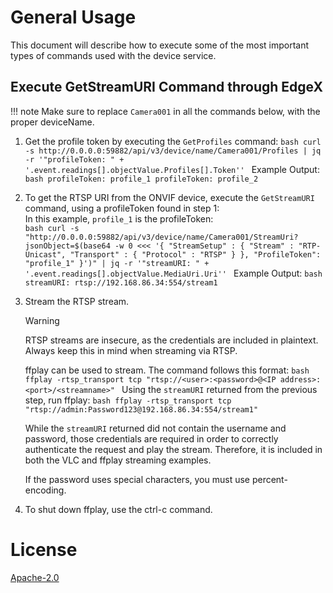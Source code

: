 # General Usage

This document will describe how to execute some of the most important types of commands used with the device service.

## Execute GetStreamURI Command through EdgeX

!!! note
    Make sure to replace `Camera001` in all the commands below, with the proper deviceName.  


1. <a name="step1"></a>Get the profile token by executing the `GetProfiles` command:
        ```bash
        curl -s http://0.0.0.0:59882/api/v3/device/name/Camera001/Profiles | jq -r '"profileToken: " + '.event.readings[].objectValue.Profiles[].Token''
        ```
        Example Output: 
        ```bash
        profileToken: profile_1
        profileToken: profile_2
        ```

2. To get the RTSP URI from the ONVIF device, execute the `GetStreamURI` command, using a profileToken found in step 1:  
        In this example, `profile_1` is the profileToken:  
        ```bash
        curl -s "http://0.0.0.0:59882/api/v3/device/name/Camera001/StreamUri?jsonObject=$(base64 -w 0 <<< '{
            "StreamSetup" : {
                "Stream" : "RTP-Unicast",
                "Transport" : {
                "Protocol" : "RTSP"
                }
            },
            "ProfileToken": "profile_1"
        }')" | jq -r '"streamURI: " + '.event.readings[].objectValue.MediaUri.Uri''
        ```
        Example Output:
        ```bash
        streamURI: rtsp://192.168.86.34:554/stream1
        ``` 

3. Stream the RTSP stream. 
        <div class='admonition warning'>
                <p class='admonition-title'>Warning</p>
                <p>RTSP streams are insecure, as the credentials are included in plaintext. Always keep this in mind when streaming via RTSP.</p>
        </div>
        ffplay can be used to stream. The command follows this format: 
        ```bash
        ffplay -rtsp_transport tcp "rtsp://<user>:<password>@<IP address>:<port>/<streamname>"
        ```
        Using the `streamURI` returned from the previous step, run ffplay:
        ```bash
        ffplay -rtsp_transport tcp "rtsp://admin:Password123@192.168.86.34:554/stream1"
        ```
        <div class="admonition note">
        <p class="admonition-title">
        While the `streamURI` returned did not contain the username and password, those credentials are required in order to correctly authenticate the request and play the stream. Therefore, it is included in both the VLC and ffplay streaming examples.  
        </p>
        <p class="admonition-title">If the password uses special characters, you must use percent-encoding. </p></div>

4. To shut down ffplay, use the ctrl-c command.

<swagger-ui src="https://raw.githubusercontent.com/edgexfoundry/device-onvif-camera/{{dev_version}}/doc/openapi/{{api_version}}/device-onvif-camera.yaml"/>

# License

[Apache-2.0](https://github.com/edgexfoundry-holding/device-onvif-camera/blob/main/LICENSE)
